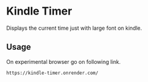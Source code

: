 # Kindle Timer
Displays the current time just with large font on kindle. 

## Usage
On experimental browser go on following link.

```
https://kindle-timer.onrender.com/
```
